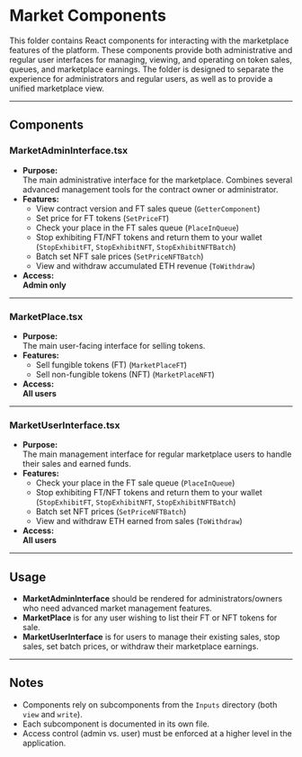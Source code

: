 # Market Components

This folder contains React components for interacting with the marketplace features of the platform. These components provide both administrative and regular user interfaces for managing, viewing, and operating on token sales, queues, and marketplace earnings. The folder is designed to separate the experience for administrators and regular users, as well as to provide a unified marketplace view.

---

## Components

### MarketAdminInterface.tsx

- **Purpose:**  
  The main administrative interface for the marketplace. Combines several advanced management tools for the contract owner or administrator.
- **Features:**  
  - View contract version and FT sales queue (`GetterComponent`)
  - Set price for FT tokens (`SetPriceFT`)
  - Check your place in the FT sales queue (`PlaceInQueue`)
  - Stop exhibiting FT/NFT tokens and return them to your wallet (`StopExhibitFT`, `StopExhibitNFT`, `StopExhibitNFTBatch`)
  - Batch set NFT sale prices (`SetPriceNFTBatch`)
  - View and withdraw accumulated ETH revenue (`ToWithdraw`)
- **Access:**  
  **Admin only**

---

### MarketPlace.tsx

- **Purpose:**  
  The main user-facing interface for selling tokens.
- **Features:**  
  - Sell fungible tokens (FT) (`MarketPlaceFT`)
  - Sell non-fungible tokens (NFT) (`MarketPlaceNFT`)
- **Access:**  
  **All users**

---

### MarketUserInterface.tsx

- **Purpose:**  
  The main management interface for regular marketplace users to handle their sales and earned funds.
- **Features:**  
  - Check your place in the FT sale queue (`PlaceInQueue`)
  - Stop exhibiting FT/NFT tokens and return them to your wallet (`StopExhibitFT`, `StopExhibitNFT`, `StopExhibitNFTBatch`)
  - Batch set NFT prices (`SetPriceNFTBatch`)
  - View and withdraw ETH earned from sales (`ToWithdraw`)
- **Access:**  
  **All users**

---

## Usage

- **MarketAdminInterface** should be rendered for administrators/owners who need advanced market management features.
- **MarketPlace** is for any user wishing to list their FT or NFT tokens for sale.
- **MarketUserInterface** is for users to manage their existing sales, stop sales, set batch prices, or withdraw their marketplace earnings.

---

## Notes

- Components rely on subcomponents from the `Inputs` directory (both `view` and `write`).
- Each subcomponent is documented in its own file.
- Access control (admin vs. user) must be enforced at a higher level in the application.